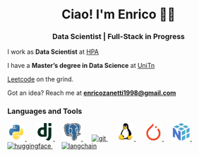 <h1 align="center">Ciao! I'm Enrico 🥷🏻</h1>
<h3 align="center">Data Scientist | Full-Stack in Progress</h3>

I work as **Data Scientist** at [HPA](https://www.hpa.ai)

I have a **Master’s degree in Data Science** at [UniTn](https://www.unitn.it/en)

[Leetcode](https://github.com/enricozanetti/leetcode) on the grind.

Got an idea? Reach me at **enricozanetti1998@gmail.com**

<h3 align="left">Languages and Tools</h3>
<p align="left"> 
  <a href="https://www.python.org" target="_blank" rel="noreferrer"> 
    <img src="https://raw.githubusercontent.com/devicons/devicon/master/icons/python/python-original.svg" alt="python" width="40" height="40"/> 
  </a>
  &nbsp;&nbsp;&nbsp;&nbsp;
  <a href="https://www.django-rest-framework.org/" target="_blank" rel="noreferrer"> 
    <img src="https://raw.githubusercontent.com/devicons/devicon/master/icons/django/django-plain.svg" alt="django" width="40" height="40"/> 
  </a>  
  &nbsp;&nbsp;&nbsp;&nbsp;
  <a href="https://www.postgresql.org/" target="_blank" rel="noreferrer"> 
    <img src="https://raw.githubusercontent.com/devicons/devicon/master/icons/postgresql/postgresql-original.svg" alt="postgresql" width="40" height="40"/> 
  </a>  
  &nbsp;&nbsp;&nbsp;&nbsp;
  <a href="https://git-scm.com/" target="_blank" rel="noreferrer"> 
    <img src="https://www.vectorlogo.zone/logos/git-scm/git-scm-icon.svg" alt="git" width="40" height="40"/> 
  </a>
  &nbsp;&nbsp;&nbsp;&nbsp;
  <a href="https://www.linux.org/" target="_blank" rel="noreferrer"> 
    <img src="https://raw.githubusercontent.com/devicons/devicon/master/icons/linux/linux-original.svg" alt="linux" width="40" height="40"/> 
  </a> 
  &nbsp;&nbsp;&nbsp;&nbsp;
  <a href="https://pytorch.org/" target="_blank" rel="noreferrer">
    <img src="https://raw.githubusercontent.com/devicons/devicon/master/icons/pytorch/pytorch-original.svg" alt="pytorch" width="40" height="40"/>
  </a>
  &nbsp;&nbsp;&nbsp;&nbsp;
  <a href="https://numpy.org/" target="_blank" rel="noreferrer">
    <img src="https://raw.githubusercontent.com/devicons/devicon/master/icons/numpy/numpy-original.svg" alt="numpy" width="40" height="40"/>
  </a>
  &nbsp;&nbsp;&nbsp;&nbsp;
  <a href="https://huggingface.co/" target="_blank" rel="noreferrer">
    <img src="https://huggingface.co/front/assets/huggingface_logo-noborder.svg" alt="huggingface" width="40" height="40"/>
  </a>
  &nbsp;&nbsp;&nbsp;&nbsp;
  <a href="https://www.langchain.com/" target="_blank" rel="noreferrer">
    <img src="https://registry.npmmirror.com/@lobehub/icons-static-png/latest/files/dark/langchain.png" alt="langchain" width="40" height="40"/>
  </a>
</p>

